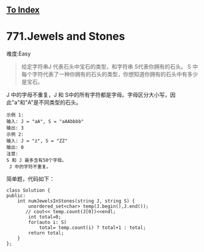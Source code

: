 [To Index](/index.md)
---
# 771.Jewels and Stones
难度:Easy
>  给定字符串J 代表石头中宝石的类型，和字符串 S代表你拥有的石头。 S 中每个字符代表了一种你拥有的石头的类型，你想知道你拥有的石头中有多少是宝石。

J 中的字母不重复，J 和 S中的所有字符都是字母。字母区分大小写，因此"a"和"A"是不同类型的石头。

```
示例 1:
输入: J = "aA", S = "aAAbbbb"
输出: 3
示例 2:
输入: J = "z", S = "ZZ"
输出: 0
注意:
S 和 J 最多含有50个字母。
 J 中的字符不重复。
```
简单题，代码如下：
```
class Solution {
public:
    int numJewelsInStones(string J, string S) {
        unordered_set<char> temp(J.begin(),J.end());
       // cout<< temp.count(J[0])<<endl;
        int total=0;
        for(auto i: S)
            total= temp.count(i) ? total+1 : total;
        return total;
    }
};
```
